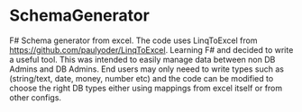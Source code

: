 # SchemaGenerator
F# Schema generator from excel. The code uses LinqToExcel from https://github.com/paulyoder/LinqToExcel.
Learning F# and decided to write a useful tool. This was intended to easily manage data
between non DB Admins and DB Admins. End users may only neeed to write types such as (string/text, date, money, number etc)
and the code can be modified to choose the right DB types either using mappings from excel itself or from other configs.
